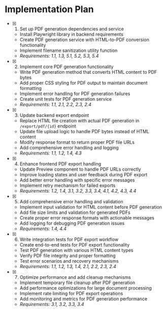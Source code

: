 # Implementation Plan

- [x] 1. Set up PDF generation dependencies and service
  - Install Playwright library in backend requirements
  - Create PDF generation service with HTML-to-PDF conversion functionality
  - Implement filename sanitization utility function
  - _Requirements: 1.1, 1.3, 5.1, 5.2, 5.3, 5.4_

- [x] 2. Implement core PDF generation functionality
  - Write PDF generation method that converts HTML content to PDF bytes
  - Add proper CSS styling for PDF output to maintain document formatting
  - Implement error handling for PDF generation failures
  - Create unit tests for PDF generation service
  - _Requirements: 1.1, 2.1, 2.2, 2.3, 2.4_

- [x] 3. Update backend export endpoint
  - Replace HTML file creation with actual PDF generation in `/export/pdf/{id}` endpoint
  - Update file upload logic to handle PDF bytes instead of HTML content
  - Modify response format to return proper PDF file URLs
  - Add comprehensive error handling and logging
  - _Requirements: 1.1, 1.2, 1.4, 4.3_

- [x] 4. Enhance frontend PDF export handling
  - Update Preview component to handle PDF URLs correctly
  - Improve loading states and user feedback during PDF export
  - Add better error handling with specific error messages
  - Implement retry mechanism for failed exports
  - _Requirements: 1.2, 1.4, 3.1, 3.2, 3.3, 3.4, 4.1, 4.2, 4.3, 4.4_

- [x] 5. Add comprehensive error handling and validation
  - Implement input validation for HTML content before PDF generation
  - Add file size limits and validation for generated PDFs
  - Create proper error response formats with actionable messages
  - Add logging for debugging PDF generation issues
  - _Requirements: 1.4, 4.4_

- [x] 6. Write integration tests for PDF export workflow
  - Create end-to-end tests for PDF export functionality
  - Test PDF generation with various HTML content types
  - Verify PDF file integrity and proper formatting
  - Test error scenarios and recovery mechanisms
  - _Requirements: 1.1, 1.2, 1.3, 1.4, 2.1, 2.2, 2.3, 2.4_

- [x] 7. Optimize performance and add cleanup mechanisms
  - Implement temporary file cleanup after PDF generation
  - Add performance optimizations for large document processing
  - Implement rate limiting for PDF export operations
  - Add monitoring and metrics for PDF generation performance
  - _Requirements: 3.1, 3.2, 3.3, 3.4_